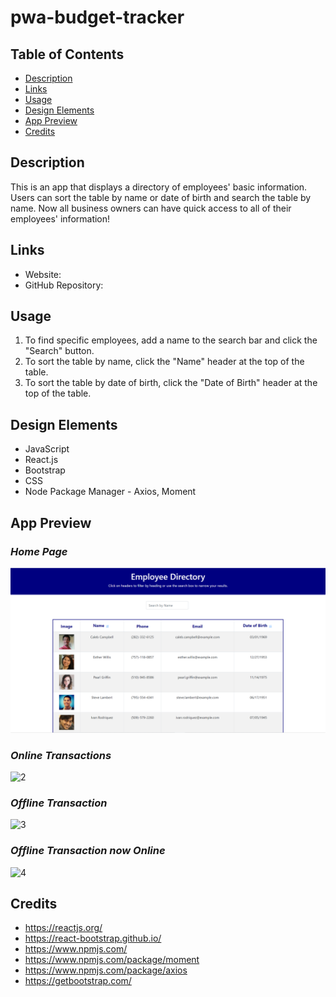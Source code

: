 # pwa-budget-tracker

## Table of Contents
* [Description](#Description)
* [Links](#Links)
* [Usage](#Usage)
* [Design Elements](#Design-Elements)
* [App Preview](#App-Preview)
* [Credits](#Credits)

## Description
This is an app that displays a directory of employees' basic information. Users can sort the table by name or date of birth and search the table by name. Now all business owners can have quick access to all of their employees' information!

## Links
* Website: 
* GitHub Repository: 

## Usage
1. To find specific employees, add a name to the search bar and click the "Search" button.
2. To sort the table by name, click the "Name" header at the top of the table.
3. To sort the table by date of birth, click the "Date of Birth" header at the top of the table.

## Design Elements
* JavaScript
* React.js
* Bootstrap
* CSS
* Node Package Manager - Axios, Moment

## App Preview
### *Home Page*
![1](./public/images/Home.png)
### *Online Transactions*
![2](./public/images/transactions.png)
### *Offline Transaction*
![3](./public/images/offline.png)
### *Offline Transaction now Online*
![4](./public/images/online.png)

## Credits
* https://reactjs.org/
* https://react-bootstrap.github.io/
* https://www.npmjs.com/
* https://www.npmjs.com/package/moment
* https://www.npmjs.com/package/axios
* https://getbootstrap.com/